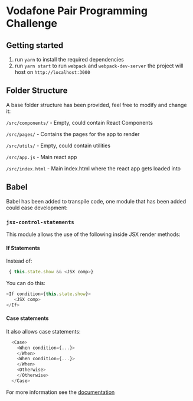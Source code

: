 # Vodafone Pair Programming Challenge

## Getting started
1. run `yarn` to install the required dependencies
2. run `yarn start` to run `webpack` and `webpack-dev-server` the project will host on `http://localhost:3000`

## Folder Structure
A base folder structure has been provided, feel free to modify and change it:

`/src/components/` - Empty, could contain React Components

`/src/pages/` - Contains the pages for the app to render

`/src/utils/` - Empty, could contain utilities

`/src/app.js` - Main react app

`/src/index.html` - Main index.html where the react app gets loaded into

## Babel
Babel has been added to transpile code, one module that has been added could ease development:

### `jsx-control-statements`
This module allows the use of the following inside JSX render methods:

#### If Statements
Instead of:
```js
 { this.state.show && <JSX comp>}
```

You can do this:
```js
<If condition={this.state.show}>
   <JSX comp>
</If>
```

#### Case statements
It also allows case statements:
```js
  <Case>
    <When condition={...}>
    </When>
    <When condition={...}>
    </When>
    <Otherwise>
    </Otherwise>
  </Case>
```

For more information see the [documentation](https://www.npmjs.com/package/jsx-control-statements)
